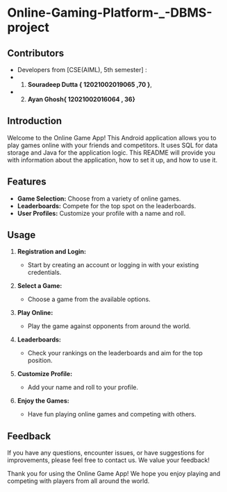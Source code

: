 # Online-Gaming-Platform-_-DBMS-project

## Contributors

- Developers from [CSE(AIML), 5th semester] :
- 1. **Souradeep Dutta { 12021002019065 ,70 }**,
- 2. **Ayan Ghosh{ 12021002016064 , 36}**


## Introduction

Welcome to the Online Game App! This Android application allows you to play games online with your friends and competitors. It uses SQL for data storage and Java for the application logic. This README will provide you with information about the application, how to set it up, and how to use it.

## Features

- **Game Selection:** Choose from a variety of online games.
- **Leaderboards:** Compete for the top spot on the leaderboards.
- **User Profiles:** Customize your profile with a name and roll.

## Usage

1. **Registration and Login:**

    - Start by creating an account or logging in with your existing credentials.

2. **Select a Game:**

    - Choose a game from the available options.

3. **Play Online:**

    - Play the game against opponents from around the world.

4. **Leaderboards:**

    - Check your rankings on the leaderboards and aim for the top position.

5. **Customize Profile:**

    - Add your name and roll to your profile.

6. **Enjoy the Games:**

    - Have fun playing online games and competing with others.

## Feedback

If you have any questions, encounter issues, or have suggestions for improvements, please feel free to contact us. We value your feedback!

Thank you for using the Online Game App! We hope you enjoy playing and competing with players from all around the world.
